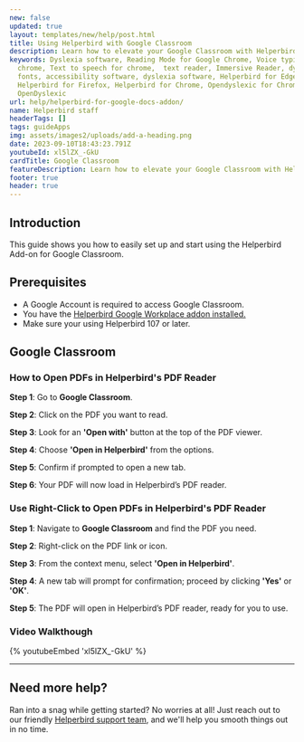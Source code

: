 ```yaml
---
new: false
updated: true
layout: templates/new/help/post.html
title: Using Helperbird with Google Classroom
description: Learn how to elevate your Google Classroom with Helperbird's accessibility tools. This guide will show you simple steps to integrate powerful features that make learning more accessible for everyone.
keywords: Dyslexia software, Reading Mode for Google Chrome, Voice typing for
  chrome, Text to speech for chrome,  text reader, Immersive Reader, dyslexia
  fonts, accessibility software, dyslexia software, Helperbird for Edge,
  Helperbird for Firefox, Helperbird for Chrome, Opendyslexic for Chrome,
  OpenDyslexic
url: help/helperbird-for-google-docs-addon/
name: Helperbird staff
headerTags: []
tags: guideApps
img: assets/images2/uploads/add-a-heading.png
date: 2023-09-10T18:43:23.791Z
youtubeId: xl5lZX_-GkU
cardTitle: Google Classroom
featureDescription: Learn how to elevate your Google Classroom with Helperbird's accessibility tools. This guide will show you simple steps to integrate powerful features that make learning more accessible for everyone.
footer: true
header: true
---
```



## Introduction

This guide shows you how to easily set up and start using the Helperbird Add-on for Google Classroom. 


## Prerequisites

- A Google Account is required to access Google Classroom.
- You have the [Helperbird Google Workplace addon installed.](https://workspace.google.com/marketplace/app/helperbird/844716805038)
- Make sure your using Helperbird 107 or later.



## Google Classroom


### How to Open PDFs in Helperbird's PDF Reader

**Step 1**: Go to **Google Classroom**.

**Step 2**: Click on the PDF you want to read.

**Step 3**: Look for an **'Open with'** button at the top of the PDF viewer.

**Step 4**: Choose **'Open in Helperbird'** from the options.

**Step 5**: Confirm if prompted to open a new tab.

**Step 6**: Your PDF will now load in Helperbird’s PDF reader.



### Use Right-Click to Open PDFs in Helperbird's PDF Reader

**Step 1**: Navigate to **Google Classroom** and find the PDF you need.

**Step 2**: Right-click on the PDF link or icon.

**Step 3**: From the context menu, select **'Open in Helperbird'**.

**Step 4**: A new tab will prompt for confirmation; proceed by clicking **'Yes'** or **'OK'**.

**Step 5**: The PDF will open in Helperbird’s PDF reader, ready for you to use.


### Video Walkthough


{% youtubeEmbed 'xl5lZX_-GkU' %}

---



## Need more help?

Ran into a snag while getting started? No worries at all! Just reach out to our friendly [Helperbird support team](/support/), and we'll help you smooth things out in no time.
